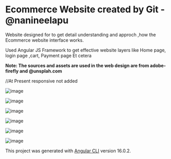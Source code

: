 # Ecommerce Website created by Git - @nanineelapu

Website designed for to get detail understanding and approch ,how the Ecommerce website interface works.

Used Angular JS Framework to get effective website layers like Home page, login page ,cart, Payment page Et cetera 

**Note: The sources and assets are used in the web design are from adobe-firefly and @unsplah.com**

//At Present responsive not added

![image](https://github.com/user-attachments/assets/8b1037da-69c0-45d9-9d36-c76b56afd913)

![image](https://github.com/user-attachments/assets/811e0cea-2339-461e-a2e7-648b243b5f77)


![image](https://github.com/user-attachments/assets/585a5462-69f2-4677-aaac-44f356c94d26)

![image](https://github.com/user-attachments/assets/3052363b-9b10-464b-aeb2-562134a8c6da)


![image](https://github.com/user-attachments/assets/fce62ce4-4852-4279-8b7e-6f163a71f094)

![image](https://github.com/user-attachments/assets/440bb069-ace5-4ad3-adf9-cc990c6524be)


This project was generated with [Angular CLI](https://github.com/angular/angular-cli) version 16.0.2.

